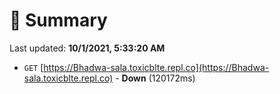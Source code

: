 # 📖 Summary
Last updated: **10/1/2021, 5:33:20 AM**

- `GET` [https://Bhadwa-sala.toxicblte.repl.co](https://Bhadwa-sala.toxicblte.repl.co) - **Down** (120172ms)
